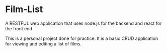 # Film-List
A RESTFUL web application that uses node.js for the backend and react for the front end

This is a personal project done for practice. It is a basic CRUD application for viewing and editing a list of films.
